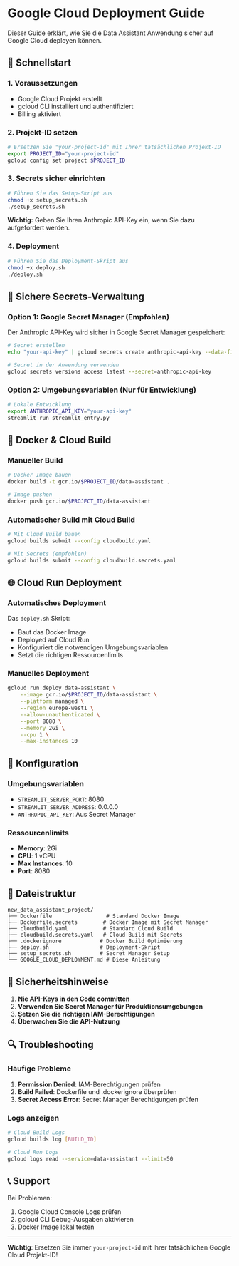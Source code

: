 # Google Cloud Deployment Guide

Dieser Guide erklärt, wie Sie die Data Assistant Anwendung sicher auf Google Cloud deployen können.

## 🚀 Schnellstart

### 1. Voraussetzungen

- Google Cloud Projekt erstellt
- gcloud CLI installiert und authentifiziert
- Billing aktiviert

### 2. Projekt-ID setzen

```bash
# Ersetzen Sie "your-project-id" mit Ihrer tatsächlichen Projekt-ID
export PROJECT_ID="your-project-id"
gcloud config set project $PROJECT_ID
```

### 3. Secrets sicher einrichten

```bash
# Führen Sie das Setup-Skript aus
chmod +x setup_secrets.sh
./setup_secrets.sh
```

**Wichtig:** Geben Sie Ihren Anthropic API-Key ein, wenn Sie dazu aufgefordert werden.

### 4. Deployment

```bash
# Führen Sie das Deployment-Skript aus
chmod +x deploy.sh
./deploy.sh
```

## 🔐 Sichere Secrets-Verwaltung

### Option 1: Google Secret Manager (Empfohlen)

Der Anthropic API-Key wird sicher in Google Secret Manager gespeichert:

```bash
# Secret erstellen
echo "your-api-key" | gcloud secrets create anthropic-api-key --data-file=-

# Secret in der Anwendung verwenden
gcloud secrets versions access latest --secret=anthropic-api-key
```

### Option 2: Umgebungsvariablen (Nur für Entwicklung)

```bash
# Lokale Entwicklung
export ANTHROPIC_API_KEY="your-api-key"
streamlit run streamlit_entry.py
```

## 🐳 Docker & Cloud Build

### Manueller Build

```bash
# Docker Image bauen
docker build -t gcr.io/$PROJECT_ID/data-assistant .

# Image pushen
docker push gcr.io/$PROJECT_ID/data-assistant
```

### Automatischer Build mit Cloud Build

```bash
# Mit Cloud Build bauen
gcloud builds submit --config cloudbuild.yaml

# Mit Secrets (empfohlen)
gcloud builds submit --config cloudbuild.secrets.yaml
```

## 🌐 Cloud Run Deployment

### Automatisches Deployment

Das `deploy.sh` Skript:
- Baut das Docker Image
- Deployed auf Cloud Run
- Konfiguriert die notwendigen Umgebungsvariablen
- Setzt die richtigen Ressourcenlimits

### Manuelles Deployment

```bash
gcloud run deploy data-assistant \
    --image gcr.io/$PROJECT_ID/data-assistant \
    --platform managed \
    --region europe-west1 \
    --allow-unauthenticated \
    --port 8080 \
    --memory 2Gi \
    --cpu 1 \
    --max-instances 10
```

## 🔧 Konfiguration

### Umgebungsvariablen

- `STREAMLIT_SERVER_PORT`: 8080
- `STREAMLIT_SERVER_ADDRESS`: 0.0.0.0
- `ANTHROPIC_API_KEY`: Aus Secret Manager

### Ressourcenlimits

- **Memory**: 2Gi
- **CPU**: 1 vCPU
- **Max Instances**: 10
- **Port**: 8080

## 📁 Dateistruktur

```
new_data_assistant_project/
├── Dockerfile                 # Standard Docker Image
├── Dockerfile.secrets        # Docker Image mit Secret Manager
├── cloudbuild.yaml           # Standard Cloud Build
├── cloudbuild.secrets.yaml   # Cloud Build mit Secrets
├── .dockerignore            # Docker Build Optimierung
├── deploy.sh                # Deployment-Skript
├── setup_secrets.sh         # Secret Manager Setup
└── GOOGLE_CLOUD_DEPLOYMENT.md # Diese Anleitung
```

## 🚨 Sicherheitshinweise

1. **Nie API-Keys in den Code committen**
2. **Verwenden Sie Secret Manager für Produktionsumgebungen**
3. **Setzen Sie die richtigen IAM-Berechtigungen**
4. **Überwachen Sie die API-Nutzung**

## 🔍 Troubleshooting

### Häufige Probleme

1. **Permission Denied**: IAM-Berechtigungen prüfen
2. **Build Failed**: Dockerfile und .dockerignore überprüfen
3. **Secret Access Error**: Secret Manager Berechtigungen prüfen

### Logs anzeigen

```bash
# Cloud Build Logs
gcloud builds log [BUILD_ID]

# Cloud Run Logs
gcloud logs read --service=data-assistant --limit=50
```

## 📞 Support

Bei Problemen:
1. Google Cloud Console Logs prüfen
2. gcloud CLI Debug-Ausgaben aktivieren
3. Docker Image lokal testen

---

**Wichtig**: Ersetzen Sie immer `your-project-id` mit Ihrer tatsächlichen Google Cloud Projekt-ID!
